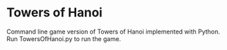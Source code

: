 # Towers of Hanoi
Command line game version of Towers of Hanoi implemented with Python.
Run TowersOfHanoi.py to run the game.
